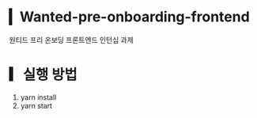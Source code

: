 # ▎Wanted-pre-onboarding-frontend

<span> 원티드 프리 온보딩 프론트엔드 인턴십 과제 </span>

# ▎실행 방법

<ol>
  <li>yarn install</li>
  <li>yarn start</li>
</ol>
